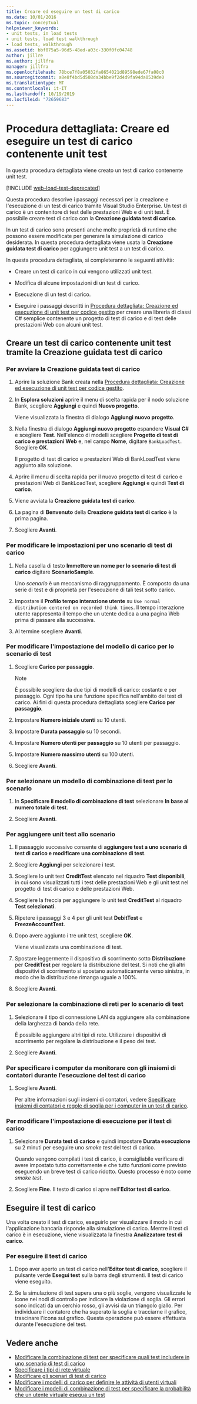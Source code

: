 ```yaml
---
title: Creare ed eseguire un test di carico
ms.date: 10/01/2016
ms.topic: conceptual
helpviewer_keywords:
- unit tests, in load tests
- unit tests, load test walkthrough
- load tests, walkthrough
ms.assetid: bbf075a5-96d5-48ed-a03c-330f0fc04748
author: jillre
ms.author: jillfra
manager: jillfra
ms.openlocfilehash: 78bce7f8a05032fa8654021d89598ede67fa08c0
ms.sourcegitcommit: a8e8f4bd5d508da34bbe9f2d4d9fa94da0539de0
ms.translationtype: MT
ms.contentlocale: it-IT
ms.lasthandoff: 10/19/2019
ms.locfileid: "72659683"
---
```

# <a name="walkthrough-create-and-run-a-load-test-that-contains-unit-tests"></a>Procedura dettagliata: Creare ed eseguire un test di carico contenente unit test

In questa procedura dettagliata viene creato un test di carico contenente unit test.

[!INCLUDE [web-load-test-deprecated](includes/web-load-test-deprecated.md)]

Questa procedura descrive i passaggi necessari per la creazione e l'esecuzione di un test di carico tramite Visual Studio Enterprise. Un test di carico è un contenitore di test delle prestazioni Web e di unit test. È possibile creare test di carico con la **Creazione guidata test di carico**.

In un test di carico sono presenti anche molte proprietà di runtime che possono essere modificate per generare la simulazione di carico desiderata. In questa procedura dettagliata viene usata la **Creazione guidata test di carico** per aggiungere unit test a un test di carico.

In questa procedura dettagliata, si completeranno le seguenti attività:

- Creare un test di carico in cui vengono utilizzati unit test.

- Modifica di alcune impostazioni di un test di carico.

- Esecuzione di un test di carico.

- Eseguire i passaggi descritti in [Procedura dettagliata: Creazione ed esecuzione di unit test per codice gestito](../test/walkthrough-creating-and-running-unit-tests-for-managed-code.md) per creare una libreria di classi C# semplice contenente un progetto di test di carico e di test delle prestazioni Web con alcuni unit test.

## <a name="create-a-load-test-containing-unit-tests-using-the-new-load-test-wizard"></a>Creare un test di carico contenente unit test tramite la Creazione guidata test di carico

### <a name="to-start-the-new-load-test-wizard"></a>Per avviare la Creazione guidata test di carico

1. Aprire la soluzione Bank creata nella [Procedura dettagliata: Creazione ed esecuzione di unit test per codice gestito](../test/walkthrough-creating-and-running-unit-tests-for-managed-code.md).

2. In **Esplora soluzioni** aprire il menu di scelta rapida per il nodo soluzione Bank, scegliere **Aggiungi** e quindi **Nuovo progetto**.

     Viene visualizzata la finestra di dialogo **Aggiungi nuovo progetto**.

3. Nella finestra di dialogo **Aggiungi nuovo progetto** espandere **Visual C#** e scegliere **Test**. Nell'elenco di modelli scegliere **Progetto di test di carico e prestazioni Web** e, nel campo **Nome**, digitare `BankLoadTest`. Scegliere **OK**.

     Il progetto di test di carico e prestazioni Web di BankLoadTest viene aggiunto alla soluzione.

4. Aprire il menu di scelta rapida per il nuovo progetto di test di carico e prestazioni Web di BankLoadTest, scegliere **Aggiungi** e quindi **Test di carico**.

5. Viene avviata la **Creazione guidata test di carico**.

6. La pagina di **Benvenuto** della **Creazione guidata test di carico** è la prima pagina.

7. Scegliere **Avanti**.

### <a name="to-edit-settings-for-load-test-scenario"></a>Per modificare le impostazioni per uno scenario di test di carico

1. Nella casella di testo **Immettere un nome per lo scenario di test di carico** digitare **ScenarioSample**.

     Uno *scenario* è un meccanismo di raggruppamento. È composto da una serie di test e di proprietà per l'esecuzione di tali test sotto carico.

2. Impostare il **Profilo tempo interazione utente** su `Use normal distribution centered on recorded think times`. Il tempo interazione utente rappresenta il tempo che un utente dedica a una pagina Web prima di passare alla successiva.

1. Al termine scegliere **Avanti**.

### <a name="to-edit-load-pattern-setting-for-test-scenario"></a>Per modificare l'impostazione del modello di carico per lo scenario di test

1. Scegliere **Carico per passaggio**.

    > [!NOTE]
    > È possibile scegliere da due tipi di modelli di carico: costante e per passaggio. Ogni tipo ha una funzione specifica nell'ambito dei test di carico. Ai fini di questa procedura dettagliata scegliere **Carico per passaggio**.

2. Impostare **Numero iniziale utenti** su 10 utenti.

3. Impostare **Durata passaggio** su 10 secondi.

4. Impostare **Numero utenti per passaggio** su 10 utenti per passaggio.

5. Impostare **Numero massimo utenti** su 100 utenti.

6. Scegliere **Avanti**.

### <a name="to-select-test-mix-model-for-the-scenario"></a>Per selezionare un modello di combinazione di test per lo scenario

1. In **Specificare il modello di combinazione di test** selezionare **In base al numero totale di test**.

2. Scegliere **Avanti**.

### <a name="to-add-unit-tests-to-the-scenario"></a>Per aggiungere unit test allo scenario

1. Il passaggio successivo consente di **aggiungere test a uno scenario di test di carico e modificare una combinazione di test**.

2. Scegliere **Aggiungi** per selezionare i test.

3. Scegliere lo unit test **CreditTest** elencato nel riquadro **Test disponibili**, in cui sono visualizzati tutti i test delle prestazioni Web e gli unit test nel progetto di test di carico e delle prestazioni Web.

4. Scegliere la freccia per aggiungere lo unit test **CreditTest** al riquadro **Test selezionati**.

5. Ripetere i passaggi 3 e 4 per gli unit test **DebitTest** e **FreezeAccountTest**.

6. Dopo avere aggiunto i tre unit test, scegliere **OK**.

     Viene visualizzata una combinazione di test.

7. Spostare leggermente il dispositivo di scorrimento sotto **Distribuzione** per **CreditTest** per regolare la distribuzione del test. Si noti che gli altri dispositivi di scorrimento si spostano automaticamente verso sinistra, in modo che la distribuzione rimanga uguale a 100%.

8. Scegliere **Avanti**.

### <a name="to-select-network-mix-for-test-scenario"></a>Per selezionare la combinazione di reti per lo scenario di test

1. Selezionare il tipo di connessione LAN da aggiungere alla combinazione della larghezza di banda della rete.

     È possibile aggiungere altri tipi di rete. Utilizzare i dispositivi di scorrimento per regolare la distribuzione e il peso dei test.

2. Scegliere **Avanti**.

### <a name="to-specify-computers-to-monitor-with-counter-sets-during-load-test-run"></a>Per specificare i computer da monitorare con gli insiemi di contatori durante l'esecuzione del test di carico

1. Scegliere **Avanti**.

     Per altre informazioni sugli insiemi di contatori, vedere [Specificare insiemi di contatori e regole di soglia per i computer in un test di carico](../test/specify-counter-sets-and-threshold-rules-for-load-testing.md).

### <a name="to-edit-run-setting-for-load-test"></a>Per modificare l'impostazione di esecuzione per il test di carico

1. Selezionare **Durata test di carico** e quindi impostare **Durata esecuzione** su 2 minuti per eseguire uno *smoke test* del test di carico.

     Quando vengono compilati i test di carico, è consigliabile verificare di avere impostato tutto correttamente e che tutto funzioni come previsto eseguendo un breve test di carico ridotto. Questo processo è noto come *smoke test*.

2. Scegliere **Fine**. Il testo di carico si apre nell'**Editor test di carico**.

## <a name="run-the-load-test"></a>Eseguire il test di carico
 Una volta creato il test di carico, eseguirlo per visualizzare il modo in cui l'applicazione bancaria risponde alla simulazione di carico. Mentre il test di carico è in esecuzione, viene visualizzata la finestra **Analizzatore test di carico**.

### <a name="to-run-the-load-test"></a>Per eseguire il test di carico

1. Dopo aver aperto un test di carico nell'**Editor test di carico**, scegliere il pulsante verde **Esegui test** sulla barra degli strumenti. Il test di carico viene eseguito.

2. Se la simulazione di test supera una o più soglie, vengono visualizzate le icone nei nodi di controllo per indicare la violazione di soglia. Gli errori sono indicati da un cerchio rosso, gli avvisi da un triangolo giallo. Per individuare il contatore che ha superato la soglia e tracciarne il grafico, trascinare l'icona sul grafico. Questa operazione può essere effettuata durante l'esecuzione del test.

## <a name="see-also"></a>Vedere anche

- [Modificare la combinazione di test per specificare quali test includere in uno scenario di test di carico](../test/edit-the-test-mix-to-specify-which-web-browsers-types-in-a-load-test-scenario.md)
- [Specificare i tipi di rete virtuale](../test/specify-virtual-network-types-in-a-load-test-scenario.md)
- [Modificare gli scenari di test di carico](../test/edit-load-test-scenarios.md)
- [Modificare i modelli di carico per definire le attività di utenti virtuali](../test/edit-load-patterns-to-model-virtual-user-activities.md)
- [Modificare i modelli di combinazione di test per specificare la probabilità che un utente virtuale esegua un test](../test/edit-test-mix-models-to-specify-the-probability-of-a-virtual-user-running-a-test.md)